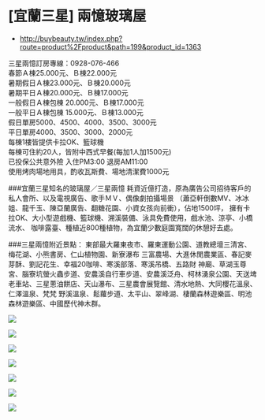 # [宜蘭三星] 兩憶玻璃屋

- http://buybeauty.tw/index.php?route=product%2Fproduct&path=199&product_id=1363

三星兩憶訂房專線：0928-076-466 <br>
春節Ａ棟25.000元、Ｂ棟22.000元 <br>
暑期假日Ａ棟23.000元、Ｂ棟20.000元 <br>
暑期平日Ａ棟20.000元、Ｂ棟17.000元 <br>
一般假日Ａ棟包棟 20.000元、Ｂ棟17.000元 <br>
一般平日Ａ棟包棟 15.000元、Ｂ棟13.000元 <br>
假日單房5000、4500、4000、3500、3000元 <br>
平日單房4000、3500、3000、2000元 <br>
每棟1樓皆提供卡拉OK、籃球機<br>
每棟可住約20人，皆附中西式早餐(每加1人加1500元)<br>
已投保公共意外險 入住PM3:00 退房AM11:00<br>
使用烤肉場地用具，酌收瓦斯費、場地清潔費1000元<br>


###宜蘭三星知名的玻璃屋／三星兩憶
耗資近億打造，原為廣告公司招待客戶的私人會所、以及電視廣告、歌手ＭＶ、偶像劇拍攝場景
（蕭亞軒倒數MV、冰冰姐、龍千玉、陳亞蘭廣告、翻糖花園、小資女孩向前衝），佔地1500坪，
擁有卡拉OK、大小型遊戲機、籃球機、溯溪裝備、泳具免費使用，戲水池、涼亭、小橋流水、
咖啡露臺、種植近800種植物，為宜蘭少數庭園寬闊的休憩好去處。

###三星兩憶附近景點：
東部最大羅東夜市、羅東運動公園、道教總壇三清宮、梅花湖、小熊書房、仁山植物園、新寮瀑布
三富農場、大進休閒農業區、春記麥芽酥、劉記花生、幸福20咖啡、寒溪部落、寒溪吊橋、五路財
神廟、草湖玉尊宮、腦寮坑螢火蟲步道、安農溪自行車步道、安農溪泛舟、柯林湧泉公園、天送埤
老車站、三星蔥油餅店、天山瀑布、三星農會展覽館、清水地熱、大同櫻花溫泉、仁澤溫泉、梵梵
野溪溫泉、鬆蘿步道、太平山、翠峰湖、棲蘭森林遊樂區、明池森林遊樂區、中國歷代神木群。

![](http://buybeauty.tw/UserFiles/05-800x600.jpg)


![](http://buybeauty.tw/UserFiles/01.jpg)

![](http://buybeauty.tw/UserFiles/DSC00905.JPG)

![](http://buybeauty.tw/UserFiles/DSC00002.JPG)


![](http://buybeauty.tw/UserFiles/DSC00004.JPG)


![](http://buybeauty.tw/UserFiles/DSC04996.JPG)


![](http://buybeauty.tw/UserFiles/IMG_7820.jpg)
